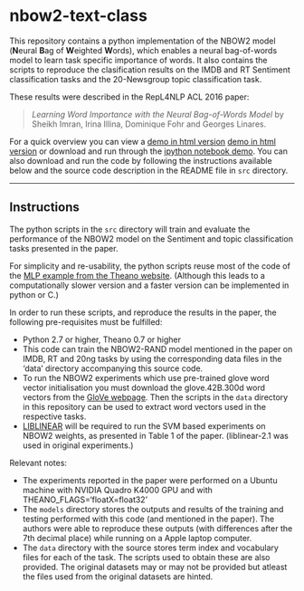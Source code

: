 # nbow2-text-class

This repository contains a python implementation of the NBOW2 model (**N**eural **B**ag of **W**eighted **W**ords), which enables a neural bag-of-words model to learn task specific importance of words. It also contains the scripts to reproduce the clasification results on the IMDB and RT Sentiment classification tasks and the 20-Newsgroup topic classification task.

These results were described in the RepL4NLP ACL 2016 paper:

> *Learning Word Importance with the Neural Bag-of-Words Model* by Sheikh Imran, Irina Illina, Dominique Fohr and Georges Linares.

For a quick overview you can view a 
<a href="http://htmlpreview.github.io/?https://github.com/mranahmd/nbow2-text-class/blob/master/src/rt_nbow2_visualization.html" target="_blank">demo in html version</a>
[demo in html version](http://htmlpreview.github.io/?https://github.com/mranahmd/nbow2-text-class/blob/master/src/rt_nbow2_visualization.html) or download and run through the [ipython notebook demo](src/rt_nbow2_visualization.ipynb). 
You can also download and run the code by following the instructions available below and the source code description in the README file in `src` directory.

---

## Instructions
The python scripts in the `src` directory will train and evaluate the performance of the NBOW2 model on the Sentiment and topic classification tasks presented in the paper. 

For simplicity and re-usability, the python scripts reuse most of the code of the [MLP example from the Theano website](http://deeplearning.net/tutorial/mlp.html). (Although this leads to a computationally slower version and a faster version can be implemented in python or C.)

In order to run these scripts, and reproduce the results in the paper, the following pre-requisites must be fulfilled:
- Python 2.7 or higher, Theano 0.7 or higher 
- This code can train the NBOW2-RAND model mentioned in the paper on IMDB, RT and 20ng tasks by using the corresponding data files in the ‘data’ directory accompanying this source code.
- To run the NBOW2 experiments which use pre-trained glove word vector initialisation you must download the glove.42B.300d word vectors from the [GloVe webpage](http://nlp.stanford.edu/projects/glove/). Then the scripts in the `data` directory in this repository can be used to extract word vectors used in the respective tasks.
- [LIBLINEAR](https://www.csie.ntu.edu.tw/~cjlin/liblinear/) will be required to run the SVM based experiments on NBOW2 weights, as presented in Table 1 of the paper. (liblinear-2.1 was used in original experiments.)

Relevant notes:
- The experiments reported in the paper were performed on a Ubuntu machine with NVIDIA Quadro K4000 GPU and with THEANO_FLAGS=‘floatX=float32’
- The `models` directory stores the outputs and results of the training and testing performed with this code (and mentioned in the paper). The authors were able to reproduce these outputs (with differences after the 7th decimal place) while running on a Apple laptop computer.
- The `data` directory with the source stores term index and vocabulary files for each of the task. The scripts used to obtain these are also provided. The original datasets may or may not be provided but atleast the files used from the original datasets are hinted.
